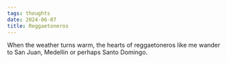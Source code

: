 ```yaml
---
tags: thoughts
date: 2024-06-07
title: Reggaetoneros
---
```


When the weather turns warm, the hearts of reggaetoneros like me wander to San Juan, Medellin or perhaps Santo Domingo.